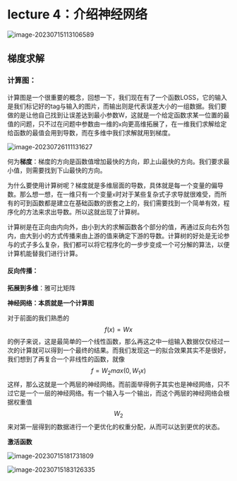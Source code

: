 # lecture 4：介绍神经网络

![image-20230715113106589](C:\Users\dell\AppData\Roaming\Typora\typora-user-images\image-20230715113106589.png)

## 梯度求解

### 计算图：

计算图是一个很重要的概念，回想一下，我们现在有了一个函数LOSS，它的输入是我们标记好的tag与输入的图片，而输出则是代表误差大小的一组数据。我们要做的是让他自己找到让误差达到最小参数W，这就是一个给定函数求某一位置的最值的问题，只不过在问题中参数由一维的`x`向更高维拓展了，在一维我们求解给定给函数的最值会用到导数，而在多维中我们求解就用到梯度。

![image-20230726111131627](C:\Users\dell\AppData\Roaming\Typora\typora-user-images\image-20230726111131627.png)

何为**梯度**：梯度的方向是函数值增加最快的方向，即上山最快的方向。我们要求最小值，则需要找到下山最快的方向。

为什么要使用计算树呢？梯度就是多维层面的导数，具体就是每一个变量的偏导数。那么想一想，在一维只有一个变量`x`时对于某些复杂式子求导就很难受，而所有的可到函数都是建立在基础函数的嵌套之上的，我们需要找到一个简单有效，程序化的方法来求出导数。所以这就出现了计算树。

计算树是在正向由内向外，由小到大的求解函数各个部分的值，再通过反向右外包内，由大到小的方式传播来由上游的值来确定下游的导数。计算树的好处是无论参与的式子多么复杂，我们都可以将它程序化的一步步变成一个可分解的算法，以便计算机能替我们进行计算。

#### 反向传播：

**拓展到多维**：雅可比矩阵



**神经网络：本质就是一个计算图**

对于前面的我们熟悉的$$f(x)=Wx$$的例子来说，这是最简单的一个线性函数，那么再这之中一组输入数据仅仅经过一次的计算就可以得到一个最终的结果。而我们发现这一的拟合效果其实不是很好，我们想到了再复合一个非线性的函数，就像$$f=W_2max(0,W_1x)$$这样，那么这就是一个两层的神经网络。而前面举得例子其实也是神经网络，只不过它是一个一层的神经网络。有一个输入与一个输出，而这个两层的神经网络会根据权重值$$W_2$$来对第一层得到的数据进行一个更优化的权重分配，从而可以达到更优的状态。

**激活函数**

![image-20230715181731809](C:\Users\dell\AppData\Roaming\Typora\typora-user-images\image-20230715181731809.png)







![image-20230715183126335](C:\Users\dell\AppData\Roaming\Typora\typora-user-images\image-20230715183126335.png)